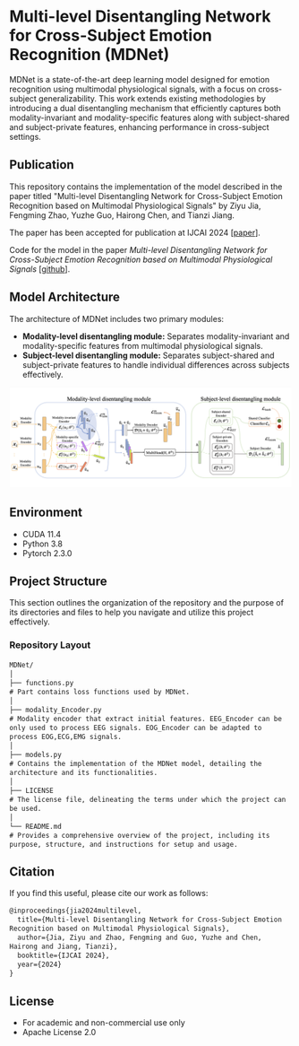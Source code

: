 # Multi-level Disentangling Network for Cross-Subject Emotion Recognition (MDNet)

MDNet is a state-of-the-art deep learning model designed for emotion recognition using multimodal physiological signals, with a focus on cross-subject generalizability. This work extends existing methodologies by introducing a dual disentangling mechanism that efficiently captures both modality-invariant and modality-specific features along with subject-shared and subject-private features, enhancing performance in cross-subject settings.



## Publication

This repository contains the implementation of the model described in the paper titled "Multi-level Disentangling Network for Cross-Subject Emotion Recognition based on Multimodal Physiological Signals" by Ziyu Jia, Fengming Zhao, Yuzhe Guo, Hairong Chen, and Tianzi Jiang. 

The paper has been accepted for publication at IJCAI 2024 [[paper]([https://github.com/hairongChenDavid/MDNet](https://www.ijcai.org/proceedings/2024/0340.pdf))].

Code for the model in the paper *Multi-level Disentangling Network for Cross-Subject Emotion Recognition based on Multimodal Physiological Signals* [[github](https://github.com/hairongChenDavid/MDNet)].



## Model Architecture

The architecture of MDNet includes two primary modules:
- **Modality-level disentangling module:** Separates modality-invariant and modality-specific features from multimodal physiological signals.
- **Subject-level disentangling module:** Separates subject-shared and subject-private features to handle individual differences across subjects effectively.


<div align="center">
<img src="./img/mdnet_model_architecture.png" alt="MDNet Architecture" style="zoom: 60%;" />
</div>


## Environment

* CUDA 11.4
* Python 3.8
* Pytorch 2.3.0


## Project Structure

This section outlines the organization of the repository and the purpose of its directories and files to help you navigate and utilize this project effectively.

### Repository Layout

```plaintext
MDNet/
│
├── functions.py
# Part contains loss functions used by MDNet. 
│
├── modality_Encoder.py
# Modality encoder that extract initial features. EEG_Encoder can be  only used to process EEG signals. EOG_Encoder can be adapted to process EOG,ECG,EMG signals.
│
├── models.py                
# Contains the implementation of the MDNet model, detailing the architecture and its functionalities.
│
├── LICENSE                    
# The license file, delineating the terms under which the project can be used.
│
└── README.md                   
# Provides a comprehensive overview of the project, including its purpose, structure, and instructions for setup and usage.
```


## Citation

If you find this useful, please cite our work as follows:

    @inproceedings{jia2024multilevel,
      title={Multi-level Disentangling Network for Cross-Subject Emotion Recognition based on Multimodal Physiological Signals},
      author={Jia, Ziyu and Zhao, Fengming and Guo, Yuzhe and Chen, Hairong and Jiang, Tianzi},
      booktitle={IJCAI 2024},
      year={2024}
    }



## License

- For academic and non-commercial use only
- Apache License 2.0
